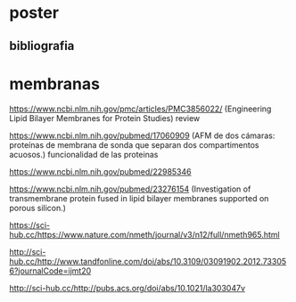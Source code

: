 # poster

## bibliografia

# membranas 
https://www.ncbi.nlm.nih.gov/pmc/articles/PMC3856022/ (Engineering Lipid Bilayer Membranes for Protein Studies) review

https://www.ncbi.nlm.nih.gov/pubmed/17060909 (AFM de dos cámaras: proteínas de membrana de sonda que separan dos compartimentos acuosos.) funcionalidad de las proteinas

https://www.ncbi.nlm.nih.gov/pubmed/22985346 

https://www.ncbi.nlm.nih.gov/pubmed/23276154 (Investigation of transmembrane protein fused in lipid bilayer membranes supported on porous silicon.)

https://sci-hub.cc/https://www.nature.com/nmeth/journal/v3/n12/full/nmeth965.html

http://sci-hub.cc/http://www.tandfonline.com/doi/abs/10.3109/03091902.2012.733056?journalCode=ijmt20

http://sci-hub.cc/http://pubs.acs.org/doi/abs/10.1021/la303047v
